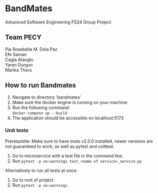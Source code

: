 # BandMates
Advanced Software Engineering FS24 Group Project

## Team PECY
Pia Rosebelle M. Dela Paz \
Efe Saman \
Cagla Ataoglu \
Yaren Durgun \
Marika Thors

## How to run Bandmates
1. Navigate to directory 'bandmates'
2. Make sure the docker engine is running on your machine
3. Run the following command: \
  `docker-compose up --build`
4. The application should be accessible on localhost:5173


### Unit tests
Prerequisite: Make sure to have moto v2.0.0 installed, newer versions are not guaranteed to work, as well as pytest and unittest.
1. Go to microservice with a test file in the command line.
2. Run `pytest -p no:warnings test_<name of service>_service.py`

Alternatively to run all tests at once:
1. Go to root of project
2. Run `pytest -p no:warnings`
